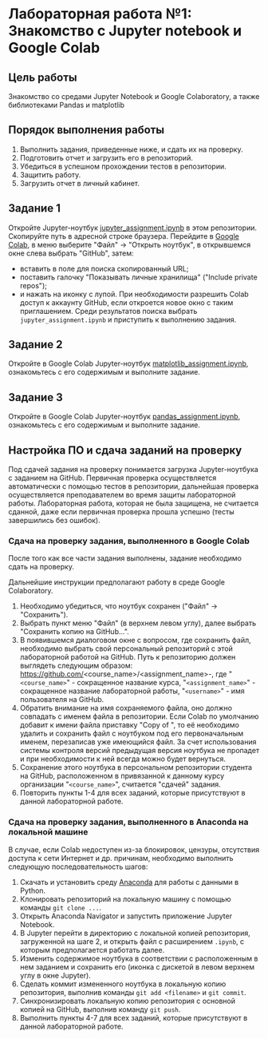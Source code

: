 # Лабораторная работа №1: Знакомство с Jupyter notebook и Google Colab

## Цель работы
Знакомство со средами Jupyter Notebook и Google Colaboratory, а также библиотеками Pandas и matplotlib

## Порядок выполнения работы
1. Выполнить задания, приведенные ниже, и сдать их на проверку. 
2. Подготовить отчет и загрузить его в репозиторий. 
3. Убедиться в успешном прохождении тестов в репозитории. 
4. Защитить работу. 
5. Загрузить отчет в личный кабинет.

## Задание 1
Откройте Jupyter-ноутбук [jupyter_assignment.ipynb](jupyter_assignment.ipynb) в этом репозитории. Скопируйте путь в адресной строке браузера. Перейдите в [Google Colab](https://colab.research.google.com/), в меню выберите "Файл" -> "Открыть ноутбук", в открывшемся окне слева выбрать "GitHub", затем:
 - вставить в поле для поиска скопированный URL; 
 - поставить галочку "Показывать личные хранилища" ("Include private repos");
 - и нажать на иконку с лупой. 
При необходимости разрешить Colab доступ к аккаунту GitHub, если откроется новое окно с таким приглашением. Среди результатов поиска выбрать `jupyter_assignment.ipynb` и приступить к выполнению задания.

## Задание 2
Откройте в Google Colab Jupyter-ноутбук [matplotlib_assignment.ipynb](matplotlib_assignment.ipynb), ознакомьтесь с его содержимым и выполните задание.

## Задание 3
Откройте в Google Colab Jupyter-ноутбук [pandas_assignment.ipynb](pandas_assignment.ipynb), ознакомьтесь с его содержимым и выполните задание.

## Настройка ПО и сдача заданий на проверку
Под сдачей задания на проверку понимается загрузка Jupyter-ноутбука с заданием на GitHub. Первичная проверка осуществляется автоматически с помощью тестов в репозитории, дальнейшая проверка осуществляется преподавателем во время защиты лабораторной работы. Лабораторная работа, которая не была защищена, не считается сданной, даже если первичная проверка прошла успешно (тесты завершились без ошибок).

### Сдача на проверку задания, выполненного в Google Colab
После того как все части задания выполнены, задание необходимо сдать на проверку.

Дальнейшие инструкции предполагают работу в среде Google Colaboratory.

1. Необходимо убедиться, что ноутбук сохранен ("Файл" -> "Сохранить").
2. Выбрать пункт меню "Файл" (в верхнем левом углу), далее выбрать "Сохранить копию на GitHub...". 
3. В появившемся диалоговом окне с вопросом, где сохранить файл, необходимо выбрать свой персональный репозиторий с этой лабораторной работой на GitHub. Путь к репозиторию должен выглядеть следующим образом: https://github.com/<course_name>/<assignment_name>-<username>, где "`<course_name>`" - сокращенное название курса, "`<assignment_name>`" - сокращенное название лабораторной работы, "`<username>`" - имя пользователя на GitHub. 
4. Обратить внимание на имя сохраняемого файла, оно должно совпадать с именем файла в репозитории. Если Colab по умолчанию добавит к имени файла приставку "Copy of ", то её необходимо удалить и сохранить файл с ноутбуком под его первоначальным именем, перезаписав уже имеющийся файл. За счет использования системы контроля версий предыдущая версия ноутбука не пропадет и при необходимости к ней всегда можно будет вернуться.
5. Сохранение этого ноутбука в персональном репозитории студента на GitHub, расположенном в привязанной к данному курсу организации "`<course_name>`", считается "сдачей" задания. 
6. Повторить пункты 1-4 для всех заданий, которые присутствуют в данной лабораторной работе.
    
### Сдача на проверку задания, выполненного в Anaconda на локальной машине
В случае, если Colab недоступен из-за блокировок, цензуры, отсутствия доступа к сети Интернет и др. причинам, необходимо выполнить следующую последовательность шагов:

1. Скачать и установить среду [Anaconda](https://www.anaconda.com/products/individual) для работы с данными в Python.
2. Клонировать репозиторий на локальную машину с помощью команды `git clone ...`.
3. Открыть Anaconda Navigator и запустить приложение Jupyter Notebook.
4. В Jupyter перейти в директорию с локальной копией репозитория, загруженной на шаге 2, и открыть файл с расширением `.ipynb`, с которым предполагается работать далее.
5. Изменить содержимое ноутбука в соответствии с расположенным в нем заданием и сохранить его (иконка с дискетой в левом верхнем углу в окне Jupyter).
6. Сделать коммит измененного ноутбука в локальную копию репозитория, выполнив команды `git add <filename>` и `git commit`.
7. Синхронизировать локальную копию репозитория с основной копией на GitHub, выполнив команду `git push`.
8. Выполнить пункты 4-7 для всех заданий, которые присутствуют в данной лабораторной работе.
